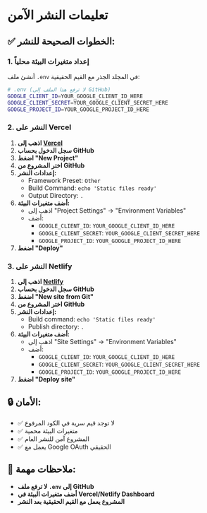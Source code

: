 # تعليمات النشر الآمن

## ✅ الخطوات الصحيحة للنشر:

### 1. إعداد متغيرات البيئة محلياً

أنشئ ملف `.env` في المجلد الجذر مع القيم الحقيقية:

```bash
# .env (لا ترفع هذا الملف إلى GitHub)
GOOGLE_CLIENT_ID=YOUR_GOOGLE_CLIENT_ID_HERE
GOOGLE_CLIENT_SECRET=YOUR_GOOGLE_CLIENT_SECRET_HERE
GOOGLE_PROJECT_ID=YOUR_GOOGLE_PROJECT_ID_HERE
```

### 2. النشر على Vercel

1. **اذهب إلى [Vercel](https://vercel.com)**
2. **سجل الدخول بحساب GitHub**
3. **اضغط "New Project"**
4. **اختر المشروع من GitHub**
5. **إعدادات النشر:**
   - Framework Preset: `Other`
   - Build Command: `echo 'Static files ready'`
   - Output Directory: `.`
6. **أضف متغيرات البيئة:**
   - اذهب إلى "Project Settings" → "Environment Variables"
   - أضف:
     - `GOOGLE_CLIENT_ID`: `YOUR_GOOGLE_CLIENT_ID_HERE`
     - `GOOGLE_CLIENT_SECRET`: `YOUR_GOOGLE_CLIENT_SECRET_HERE`
     - `GOOGLE_PROJECT_ID`: `YOUR_GOOGLE_PROJECT_ID_HERE`
7. **اضغط "Deploy"**

### 3. النشر على Netlify

1. **اذهب إلى [Netlify](https://netlify.com)**
2. **سجل الدخول بحساب GitHub**
3. **اضغط "New site from Git"**
4. **اختر المشروع من GitHub**
5. **إعدادات النشر:**
   - Build command: `echo 'Static files ready'`
   - Publish directory: `.`
6. **أضف متغيرات البيئة:**
   - اذهب إلى "Site Settings" → "Environment Variables"
   - أضف:
     - `GOOGLE_CLIENT_ID`: `YOUR_GOOGLE_CLIENT_ID_HERE`
     - `GOOGLE_CLIENT_SECRET`: `YOUR_GOOGLE_CLIENT_SECRET_HERE`
     - `GOOGLE_PROJECT_ID`: `YOUR_GOOGLE_PROJECT_ID_HERE`
7. **اضغط "Deploy site"**

## 🔒 الأمان:

- ✅ لا توجد قيم سرية في الكود المرفوع
- ✅ متغيرات البيئة محمية
- ✅ المشروع آمن للنشر العام
- ✅ يعمل مع Google OAuth الحقيقي

## 📝 ملاحظات مهمة:

- **لا ترفع ملف `.env` إلى GitHub**
- **أضف متغيرات البيئة في Vercel/Netlify Dashboard**
- **المشروع يعمل مع القيم الحقيقية بعد النشر**
